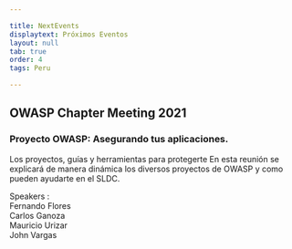 ```yaml
---

title: NextEvents
displaytext: Próximos Eventos
layout: null
tab: true
order: 4
tags: Peru

---
```


## OWASP Chapter Meeting 2021

### Proyecto OWASP: Asegurando tus aplicaciones. 
Los proyectos, guías y herramientas para protegerte
En esta reunión se explicará de manera dinámica los diversos proyectos de OWASP y como pueden ayudarte en el SLDC.

Speakers : <br>
Fernando Flores <br>
Carlos Ganoza<br>
Mauricio Urizar<br>
John Vargas<br>
